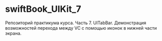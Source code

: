 # swiftBook_UIKit_7
Репозиторий практикума курса. Часть 7. UITabBar. Демонстрация возможностей перехода между VC с помощью иконок в нижней части экрана.
